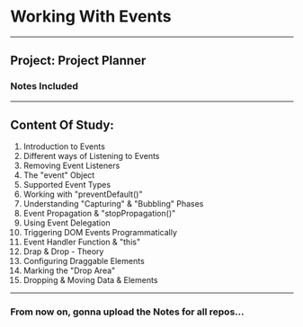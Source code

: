 # Working With Events
---
## Project: Project Planner
### Notes Included
---
## Content Of Study:

1. Introduction to Events
2. Different ways of Listening to Events
3. Removing Event Listeners
4. The "event" Object
5. Supported Event Types
6. Working with "preventDefault()"
7. Understanding "Capturing" & "Bubbling" Phases
8. Event Propagation & "stopPropagation()"
9. Using Event Delegation
10. Triggering DOM Events Programmatically
11. Event Handler Function & "this"
12. Drap & Drop - Theory
13. Configuring Draggable Elements
14. Marking the "Drop Area"
15. Dropping & Moving Data & Elements
---
### From now on, gonna upload the Notes for all repos...
